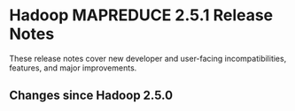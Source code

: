 # Hadoop MAPREDUCE 2.5.1 Release Notes

These release notes cover new developer and user-facing incompatibilities, features, and major improvements.

## Changes since Hadoop 2.5.0




